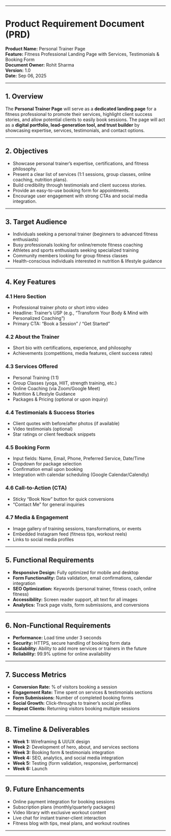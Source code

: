 
---

# **Product Requirement Document (PRD)**

**Product Name:** Personal Trainer Page  
**Feature:** Fitness Professional Landing Page with Services, Testimonials & Booking Form  
**Document Owner:** Rohit Sharma  
**Version:** 1.0  
**Date:** Sep 06, 2025

---

## **1. Overview**

The **Personal Trainer Page** will serve as a **dedicated landing page** for a fitness professional to promote their services, highlight client success stories, and allow potential clients to easily book sessions. The page will act as a **digital portfolio, lead-generation tool, and trust builder** by showcasing expertise, services, testimonials, and contact options.

---

## **2. Objectives**

* Showcase personal trainer’s expertise, certifications, and fitness philosophy.
* Present a clear list of services (1:1 sessions, group classes, online coaching, nutrition plans).
* Build credibility through testimonials and client success stories.
* Provide an easy-to-use booking form for appointments.
* Encourage user engagement with strong CTAs and social media integration.

---

## **3. Target Audience**

* Individuals seeking a personal trainer (beginners to advanced fitness enthusiasts)
* Busy professionals looking for online/remote fitness coaching
* Athletes and sports enthusiasts seeking specialized training
* Community members looking for group fitness classes
* Health-conscious individuals interested in nutrition & lifestyle guidance

---

## **4. Key Features**

### **4.1 Hero Section**

* Professional trainer photo or short intro video
* Headline: Trainer’s USP (e.g., “Transform Your Body & Mind with Personalized Coaching”)
* Primary CTA: “Book a Session” / “Get Started”

### **4.2 About the Trainer**

* Short bio with certifications, experience, and philosophy
* Achievements (competitions, media features, client success rates)

### **4.3 Services Offered**

* Personal Training (1:1)
* Group Classes (yoga, HIIT, strength training, etc.)
* Online Coaching (via Zoom/Google Meet)
* Nutrition & Lifestyle Guidance
* Packages & Pricing (optional or upon inquiry)

### **4.4 Testimonials & Success Stories**

* Client quotes with before/after photos (if available)
* Video testimonials (optional)
* Star ratings or client feedback snippets

### **4.5 Booking Form**

* Input fields: Name, Email, Phone, Preferred Service, Date/Time
* Dropdown for package selection
* Confirmation email upon booking
* Integration with calendar scheduling (Google Calendar/Calendly)

### **4.6 Call-to-Action (CTA)**

* Sticky “Book Now” button for quick conversions
* “Contact Me” for general inquiries

### **4.7 Media & Engagement**

* Image gallery of training sessions, transformations, or events
* Embedded Instagram feed (fitness tips, workout reels)
* Links to social media profiles

---

## **5. Functional Requirements**

* **Responsive Design:** Fully optimized for mobile and desktop
* **Form Functionality:** Data validation, email confirmations, calendar integration
* **SEO Optimization:** Keywords (personal trainer, fitness coach, online fitness)
* **Accessibility:** Screen reader support, alt text for all images
* **Analytics:** Track page visits, form submissions, and conversions

---

## **6. Non-Functional Requirements**

* **Performance:** Load time under 3 seconds
* **Security:** HTTPS, secure handling of booking form data
* **Scalability:** Ability to add more services or trainers in the future
* **Reliability:** 99.9% uptime for online availability

---

## **7. Success Metrics**

* **Conversion Rate:** % of visitors booking a session
* **Engagement Rate:** Time spent on services & testimonials sections
* **Form Submissions:** Number of completed booking forms
* **Social Growth:** Click-throughs to trainer’s social profiles
* **Repeat Clients:** Returning visitors booking multiple sessions

---

## **8. Timeline & Deliverables**

* **Week 1:** Wireframing & UI/UX design
* **Week 2:** Development of hero, about, and services sections
* **Week 3:** Booking form & testimonials integration
* **Week 4:** SEO, analytics, and social media integration
* **Week 5:** Testing (form validation, responsive, performance)
* **Week 6:** Launch

---

## **9. Future Enhancements**

* Online payment integration for booking sessions
* Subscription plans (monthly/quarterly packages)
* Video library with exclusive workout content
* Live chat for instant trainer-client interaction
* Fitness blog with tips, meal plans, and workout routines

---

